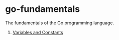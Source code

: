 # go-fundamentals
The fundamentals of the Go programming language. 

1) <a href ="https://github.com/kwitful/go-fundamentals/blob/main/variables-constants.md"> Variables and Constants </a>


